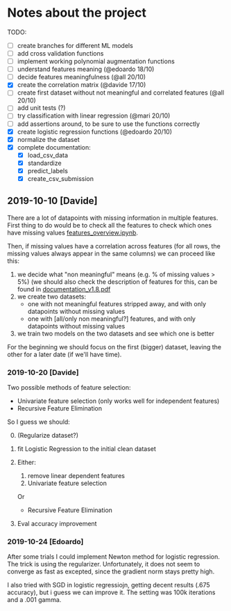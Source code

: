 # Notes about the project

TODO:

- [ ] create branches for different ML models
- [ ] add cross validation functions
- [ ] implement working polynomial augmentation functions
- [ ] understand features meaning (@edoardo 18/10)
- [ ] decide features meaningfulness (@all 20/10)
- [x] create the correlation matrix (@davide 17/10)
- [ ] create first dataset without not meaningful and correlated features (@all 20/10)
- [ ] add unit tests (?)
- [ ] try classification with linear regression (@mari 20/10)
- [ ] add assertions around, to be sure to use the functions correctly
- [x] create logistic regression functions (@edoardo 20/10)
- [x] normalize the dataset
- [x] complete documentation:
  - [x] load_csv_data
  - [x] standardize
  - [x] predict_labels
  - [x] create_csv_submission

## 2019-10-10 [Davide]

There are a lot of datapoints with missing information in multiple features.
First thing to do would be to check all the features to check which ones have missing values [features_overview.ipynb](features_overview.ipynb).

Then, if missing values have a correlation across features (for all rows, the missing values always appear in the same columns)
we can proceed like this:

1. we decide what "non meaningful" means (e.g. % of missing values > 5%) (we should also check the description of features for
this, can be found in [documentation_v1.8.pdf](documentation_v1.8.pdf)
2. we create two datasets:
    - one with not meaningful features stripped away, and with only datapoints without missing values
    - one with [all/only non meaningful?] features, and with only datapoints without missing values
3. we train two models on the two datasets and see which one is better

For the beginning we should focus on the first (bigger) dataset, leaving the other for a later date (if we'll have time).

### 2019-10-20 [Davide]

Two possible methods of feature selection:

- Univariate feature selection (only works well for independent features)
- Recursive Feature Elimination

So I guess we should:

0. (Regularize dataset?)
1. fit Logistic Regression to the initial clean dataset
2. Either:
    1. remove linear dependent features
    2. Univariate feature selection

    Or

    - Recursive Feature Elimination

3. Eval accuracy improvement

### 2019-10-24 [Edoardo]

After some trials I could implement Newton method for logistic regression. The trick is using the regularizer. Unfortunately, it does not seem to converge as fast as excepted, since the gradient norm stays pretty high.

I also tried with SGD in logistic regressiojn, getting decent results (.675 accuracy), but i guess we can improve it. The setting was 100k iterations and a .001 gamma.